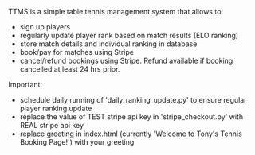 TTMS is a simple table tennis management system that allows to:
  * sign up players
  * regularly update player rank based on match results (ELO ranking)
  * store match details and individual ranking in database
  * book/pay for matches using Stripe
  * cancel/refund bookings using Stripe. Refund available if booking cancelled at least 24 hrs prior.

Important:
  * schedule daily running of 'daily_ranking_update.py' to ensure regular player ranking update
  * replace the value of TEST stripe api key in 'stripe_checkout.py' with REAL stripe api key
  * replace greeting in index.html (currently 'Welcome to Tony's Tennis Booking Page!') with your greeting

